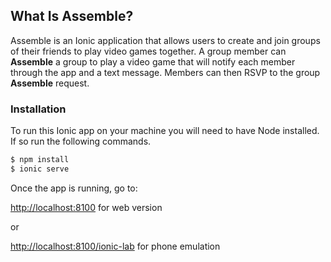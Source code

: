 ## What Is Assemble?

Assemble is an Ionic application that allows users to create and join groups of their friends to play video games together. A group member can **Assemble** a group to play a video game that will notify each member through the app and a text message. Members can then RSVP to the group **Assemble** request.

### Installation

To run this Ionic app on your machine you will need to have Node installed. If so run the following commands.

```bash
$ npm install
$ ionic serve
```

Once the app is running, go to:

<http://localhost:8100> for web version

or 

<http://localhost:8100/ionic-lab> for phone emulation

